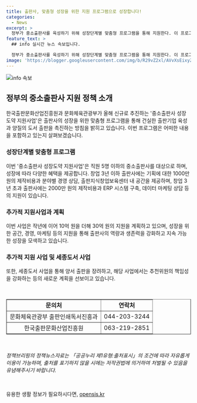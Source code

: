 ```yaml
---
title: 출판사, 맞춤형 성장을 위한 지원 프로그램으로 성장합니다!
categories:
  - News
excerpt: >
  정부가 중소출판사를 육성하기 위해 성장단계별 맞춤형 프로그램을 통해 지원한다. 이 프로그램은 제작비와 함께 공간, 경영, 마케팅 등을 지원하여 출판사의 역량을 강화하고 지속 가능한 성장을 돕는다. 6월 26일 서울 국제도서전에서는 19개국 452개 사가 참여하여 도서 판매뿐만 아니라 강연, 사인회 등이 진행된다. 이에 따라 문화체육관광부는 ‘중소출판사 성장도약 지원사업’을 통해 지원 대상자를 선정하고, 10억 원의 예산을 투입하여 출판사의 성장을 돕고 있다.
feature_text: >
  ## info 실시간 뉴스 속보입니다.

  정부가 중소출판사를 육성하기 위해 성장단계별 맞춤형 프로그램을 통해 지원한다. 이 프로그램은 제작비와 함께 공간, 경영, 마케팅 등을 지원하여 출판사의 역량을 강화하고 지속 가능한 성장을 돕는다. 6월 26일 서울 국제도서전에서는 19개국 452개 사가 참여하여 도서 판매뿐만 아니라 강연, 사인회 등이 진행된다. 이에 따라 문화체육관광부는 ‘중소출판사 성장도약 지원사업’을 통해 지원 대상자를 선정하고, 10억 원의 예산을 투입하여 출판사의 성장을 돕고 있다.
image: 'https://blogger.googleusercontent.com/img/b/R29vZ2xl/AVvXsEixyZcFfHzMRdzZMjFBmAUKJYCLCGyLL1o632UiGVXcaFdKo_bkvkuCioo0uUKlGfBVcT3P84aROyZIXSBEx3Aw5nCQ3pTgDom1WDC4m8eifvWiAmWEEVb4x6G_l8C0QH225ldMjyaFvpxGEBGNO37VmDTDMHGhJPq73UglMfDca1-0aw/s1600/blogspot.png'
---
```


<p><img src="https://blogger.googleusercontent.com/img/b/R29vZ2xl/AVvXsEixyZcFfHzMRdzZMjFBmAUKJYCLCGyLL1o632UiGVXcaFdKo_bkvkuCioo0uUKlGfBVcT3P84aROyZIXSBEx3Aw5nCQ3pTgDom1WDC4m8eifvWiAmWEEVb4x6G_l8C0QH225ldMjyaFvpxGEBGNO37VmDTDMHGhJPq73UglMfDca1-0aw/s1600/blogspot.png" alt="info 속보" /></p>

<h2 data-ke-size="size26">정부의 중소출판사 지원 정책 소개</h2>

<p data-ke-size="size16">한국출판문화산업진흥원과 문화체육관광부가 올해 신규로 추진하는 '중소출판사 성장도약 지원사업'은 출판사의 성장을 위한 맞춤형 프로그램을 통해 건실한 출판기업 육성과 양질의 도서 출판을 촉진하는 방침을 밝히고 있습니다. 이번 프로그램은 어떠한 내용을 포함하고 있는지 살펴보겠습니다.</p>

<h3>성장단계별 맞춤형 프로그램</h3>

<p data-ke-size="size16">이번 '중소출판사 성장도약 지원사업'은 직원 5명 이하의 중소출판사를 대상으로 하며, 성장에 따라 다양한 혜택을 제공합니다. 창업 3년 이하 출판사에는 기획에 대한 1000만 원의 제작비용과 분야별 경영 상담, 출판지식창업보육센터 내 공간을 제공하며, 창업 3년 초과 출판사에는 2000만 원의 제작비용과 ERP 시스템 구축, 데이터 마케팅 상담 등의 지원이 있습니다.</p>

<h3>추가적 지원사업과 계획</h3>

<p data-ke-size="size16">이번 사업은 작년에 이어 10억 원을 더해 30억 원의 지원을 계획하고 있으며, 성장을 위한 공간, 경영, 마케팅 등의 지원을 통해 출판사의 역량과 생존력을 강화하고 지속 가능한 성장을 모색하고 있습니다.</p>

<h3>추가적 지원 사업 및 세종도서 사업</h3>

<p data-ke-size="size16">또한, 세종도서 사업을 통해 양서 출판을 장려하고, 해당 사업에서는 추천위원의 책임성을 강화하는 등의 새로운 계획을 선보이고 있습니다.</p>

<p data-ke-size="size16">&nbsp;</p>

<table style="width: 100%;" border="1">
<tbody>
<tr>
<td style="text-align: center; height: 17px;"><b>문의처</b></td>
<td style="text-align: center; height: 17px;"><b>연락처</b></td>
</tr>
<tr>
<td style="text-align: center; height: 17px;">문화체육관광부 출판인쇄독서진흥과</td>
<td style="text-align: center; height: 17px;">044-203-3244</td>
</tr>
<tr>
<td style="text-align: center; height: 17px;">한국출판문화산업진흥원</td>
<td style="text-align: center; height: 17px;">063-219-2851</td>
</tr>
</tbody>
</table>

<p data-ke-size="size16">&nbsp;</p>

<p data-ke-size="size16"><i>정책브리핑의 정책뉴스자료는 「공공누리 제1유형:출처표시」의 조건에 따라 자유롭게 이용이 가능하며, 출처를 표기하지 않을 시에는 저작권법에 의거하여 처벌될 수 있음을 유념해주시기 바랍니다. </i></p>

<p data-ke-size="size16">&nbsp;</p>
유용한 생활 정보가 필요하시다면, <a href="https://opensis.kr" rel="dofollow">opensis.kr</a>


